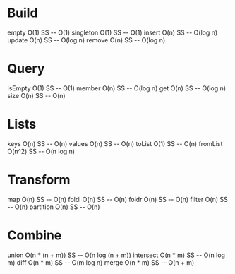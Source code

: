 # Build

empty           O(1)    SS  -- O(1)
singleton       O(1)    SS  -- O(1)
insert          O(n)    SS  -- O(log n)
update          O(n)    SS  -- O(log n)
remove          O(n)    SS  -- O(log n)


# Query

isEmpty         O(1)    SS  -- O(1)
member          O(n)    SS  -- O(log n)
get             O(n)    SS  -- O(log n)
size            O(n)    SS  -- O(n)


# Lists

keys            O(n)    SS  -- O(n)
values          O(n)    SS  -- O(n)
toList          O(1)    SS  -- O(n)
fromList        O(n^2)  SS  -- O(n log n)


# Transform

map             O(n)    SS  -- O(n)
foldl           O(n)    SS  -- O(n)
foldr           O(n)    SS  -- O(n)
filter          O(n)    SS  -- O(n)
partition       O(n)    SS  -- O(n)


# Combine

union           O(n * (n + m))    SS  -- O(n log (n + m))
intersect       O(n * m)          SS  -- O(n log m)
diff            O(n * m)          SS  -- O(m log n)
merge           O(n * m)          SS  -- O(n + m)
